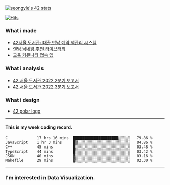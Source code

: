 [![seongyle's 42 stats](https://badge42.vercel.app/api/v2/cl260u6td000609l4p4inxynw/stats?cursusId=21&coalitionId=86)](https://github.com/JaeSeoKim/badge42)

[![Hits](https://hits.seeyoufarm.com/api/count/incr/badge.svg?url=https%3A%2F%2Fgithub.com%2FYeonSeong-Lee&count_bg=%2379C83D&title_bg=%23555555&icon=&icon_color=%23E7E7E7&title=hits&edge_flat=false)](https://hits.seeyoufarm.com)

### What i made
- [42서울 도서관: 대출,반납,예약 책관리 시스템](https://42library.kr/)
- [랜덤 닉네임 추천 라이브러리](https://yeonseong-lee.github.io/random-nickname-website/)
- [교육 커뮤니티 접속 앱](https://github.com/YeonSeong-Lee/HufsLifeAcademy_app)


### What i analysis
- [42 서울 도서관 2022 2분기 보고서](https://rpubs.com/yeonseong/jiphyeonjeon_2022_2Q)
- [42 서울 도서관 2022 3분기 보고서](https://rpubs.com/yeonseong/jiphyeonjeon_2022_3Q)


### What i design
- [42 polar logo](https://github.com/YeonSeong-Lee/SecondBrain/blob/main/design/polar_logo_seongyle/logo_story.md)
---

#### This is my week coding record.
<!--START_SECTION:waka-->

```text
C             17 hrs 16 mins  ████████████████████░░░░░   79.86 %
JavaScript    1 hr 3 mins     █▒░░░░░░░░░░░░░░░░░░░░░░░   04.86 %
C++           45 mins         █░░░░░░░░░░░░░░░░░░░░░░░░   03.48 %
TypeScript    44 mins         █░░░░░░░░░░░░░░░░░░░░░░░░   03.42 %
JSON          40 mins         ▓░░░░░░░░░░░░░░░░░░░░░░░░   03.16 %
Makefile      29 mins         ▓░░░░░░░░░░░░░░░░░░░░░░░░   02.30 %
```

<!--END_SECTION:waka-->
--- 

### I'm interested in Data Visualization.



<!--
**YeonSeong-Lee/YeonSeong-Lee** is a ✨ _special_ ✨ repository because its `README.md` (this file) appears on your GitHub profile.

Here are some ideas to get you started:

- 🔭 I’m currently working on ...
- 🌱 I’m currently learning ...
- 👯 I’m looking to collaborate on ...
- 🤔 I’m looking for help with ...
- 💬 Ask me about ...
- 📫 How to reach me: ...
- 😄 Pronouns: ...
- ⚡ Fun fact: ...
-->
